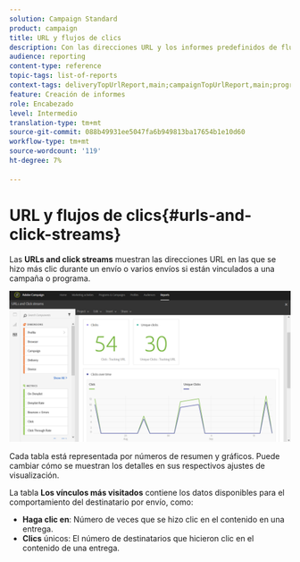 ```yaml
---
solution: Campaign Standard
product: campaign
title: URL y flujos de clics
description: Con las direcciones URL y los informes predefinidos de flujos de clics, conozca el éxito de las direcciones URL en los envíos.
audience: reporting
content-type: reference
topic-tags: list-of-reports
context-tags: deliveryTopUrlReport,main;campaignTopUrlReport,main;programTopUrlReport,main
feature: Creación de informes
role: Encabezado
level: Intermedio
translation-type: tm+mt
source-git-commit: 088b49931ee5047fa6b949813ba17654b1e10d60
workflow-type: tm+mt
source-wordcount: '119'
ht-degree: 7%

---
```



# URL y flujos de clics{#urls-and-click-streams}

Las **URLs and click streams** muestran las direcciones URL en las que se hizo más clic durante un envío o varios envíos si están vinculados a una campaña o programa.

![](assets/delivery_reports_8.png)

Cada tabla está representada por números de resumen y gráficos. Puede cambiar cómo se muestran los detalles en sus respectivos ajustes de visualización.

La tabla **Los vínculos más visitados** contiene los datos disponibles para el comportamiento del destinatario por envío, como:

* **Haga clic en**: Número de veces que se hizo clic en el contenido en una entrega.
* **Clics** únicos: El número de destinatarios que hicieron clic en el contenido de una entrega.

